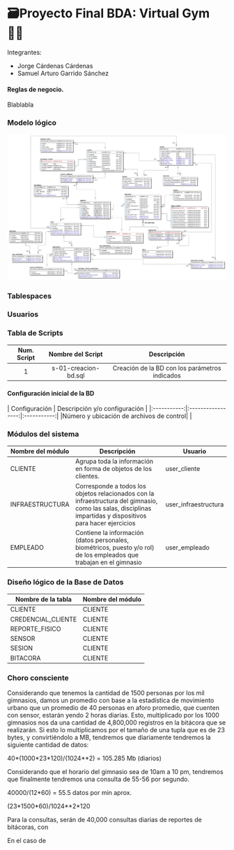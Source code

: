 # 🗃Proyecto Final BDA: Virtual Gym 🏋️‍♂️

Integrantes: 

- Jorge Cárdenas Cárdenas
- Samuel Arturo Garrido Sánchez

#### Reglas de negocio.


Blablabla


### Modelo lógico

![](Modelo/modelo_logico.jpg)

### Tablespaces 

### Usuarios

### Tabla de Scripts

| Num. Script | Nombre del Script | Descripción |
|:-----------:|:-----------------:|:-----------:|
|1|s-01-creacion-bd.sql|Creación de la BD con los parámetros indicados|


#### Configuración inicial de la BD

| Configuración | Descripción y/o configuración |
|:-----------:|:-----------------:|:-----------:|
|Número y ubicación de archivos de control|  |

### Módulos del sistema

| Nombre del módulo | Descripción | Usuario |
|--|--|--|
| CLIENTE | Agrupa toda la información en forma de objetos de los clientes. | user_cliente |
| INFRAESTRUCTURA | Corresponde a todos los objetos relacionados con la infraestructura del gimnasio, como las salas, disciplinas impartidas y dispositivos para hacer ejercicios | user_infraestructura |
| EMPLEADO| Contiene la información (datos personales, biométricos, puesto y/o rol) de los empleados que trabajan en el gimnasio | user_empleado |

### Diseño lógico de la Base de Datos 

| Nombre de la tabla | Nombre del módulo  |
|--|--|
| CLIENTE | CLIENTE |
| CREDENCIAL_CLIENTE | CLIENTE |
| REPORTE_FISICO | CLIENTE | 
| SENSOR | CLIENTE |
| SESION | CLIENTE|
| BITACORA | CLIENTE |



### Choro consciente

Considerando que tenemos la cantidad de 1500 personas por los mil gimnasios, damos un promedio con base a la estadística de movimiento urbano que un promedio de 40 personas en aforo promedio, que cuenten con sensor, estarán yendo 2 horas diarias. Esto, multiplicado por los 1000 gimnasios nos da una cantidad de 4,800,000 registros en la bitácora que se realizarán. Si esto lo multiplicamos por el tamaño de una tupla que es de 23 bytes, y convirtiéndolo a MB, tendremos que diariamente tendremos la siguiente cantidad de datos:

40\*(1000\*23\*120)/(1024**2) = 105.285 Mb (diarios)

Considerando que el horario del gimnasio sea de 10am a 10 pm, tendremos que finalmente tendremos una consulta de 55-56 por segundo.

40000/(12*60) = 55.5 datos por min aprox.


(23\*1500\*60)/1024*\*2\*120


Para la consultas, serán de 40,000 consultas diarias de reportes de bitácoras, con 

En el caso de 
<!--stackedit_data:
eyJoaXN0b3J5IjpbNzgyNTUyMzI3XX0=
-->